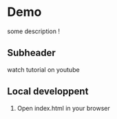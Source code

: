 # Demo

some description !


## Subheader

watch tutorial on youtube

## Local developpent

1. Open index.html in your browser  

